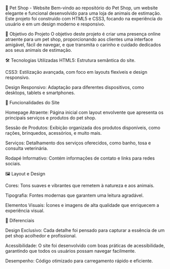 
🐾 Pet Shop - Website
Bem-vindo ao repositório do Pet Shop, um website elegante e funcional desenvolvido para uma loja de animais de estimação. Este projeto foi construído com HTML5 e CSS3, focando na experiência do usuário e em um design moderno e responsivo.

🎯 Objetivo do Projeto
O objetivo deste projeto é criar uma presença online atraente para um pet shop, proporcionando aos clientes uma interface amigável, fácil de navegar, e que transmita o carinho e cuidado dedicados aos seus animais de estimação.

🛠️ Tecnologias Utilizadas
HTML5: Estrutura semântica do site.

CSS3: Estilização avançada, com foco em layouts flexíveis e design responsivo.

Design Responsivo: Adaptação para diferentes dispositivos, como desktops, tablets e smartphones.

🎨 Funcionalidades do Site

Homepage Atraente: Página inicial com layout envolvente que apresenta os principais serviços e produtos do pet shop.

Sessão de Produtos: Exibição organizada dos produtos disponíveis, como rações, brinquedos, acessórios, e muito mais.

Serviços: Detalhamento dos serviços oferecidos, como banho, tosa e consulta veterinária.

Rodapé Informativo: Contém informações de contato e links para redes sociais.

🖼️ Layout e Design

Cores: Tons suaves e vibrantes que remetem à natureza e aos animais.

Tipografia: Fontes modernas que garantem uma leitura agradável.

Elementos Visuais: Ícones e imagens de alta qualidade que enriquecem a experiência visual.

🌟 Diferenciais

Design Exclusivo: Cada detalhe foi pensado para capturar a essência de um pet shop acolhedor e profissional.

Acessibilidade: O site foi desenvolvido com boas práticas de acessibilidade, garantindo que todos os usuários possam navegar facilmente.

Desempenho: Código otimizado para carregamento rápido e eficiente.